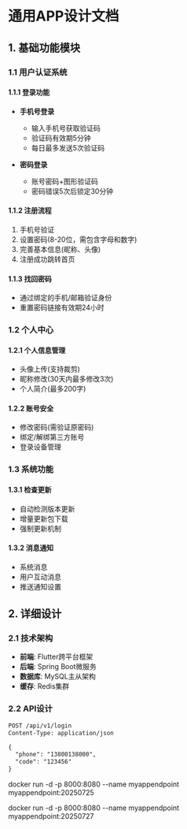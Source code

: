 # 通用APP设计文档

## 1. 基础功能模块

### 1.1 用户认证系统
#### 1.1.1 登录功能
- **手机号登录**
  - 输入手机号获取验证码
  - 验证码有效期5分钟
  - 每日最多发送5次验证码

- **密码登录**
  - 账号密码+图形验证码
  - 密码错误5次后锁定30分钟

#### 1.1.2 注册流程
1. 手机号验证
2. 设置密码(8-20位，需包含字母和数字)
3. 完善基本信息(昵称、头像)
4. 注册成功跳转首页

#### 1.1.3 找回密码
- 通过绑定的手机/邮箱验证身份
- 重置密码链接有效期24小时

### 1.2 个人中心
#### 1.2.1 个人信息管理
- 头像上传(支持裁剪)
- 昵称修改(30天内最多修改3次)
- 个人简介(最多200字)

#### 1.2.2 账号安全
- 修改密码(需验证原密码)
- 绑定/解绑第三方账号
- 登录设备管理

### 1.3 系统功能
#### 1.3.1 检查更新
- 自动检测版本更新
- 增量更新包下载
- 强制更新机制

#### 1.3.2 消息通知
- 系统消息
- 用户互动消息
- 推送通知设置

## 2. 详细设计

### 2.1 技术架构
- **前端**: Flutter跨平台框架
- **后端**: Spring Boot微服务
- **数据库**: MySQL主从架构
- **缓存**: Redis集群

### 2.2 API设计
```rest
POST /api/v1/login
Content-Type: application/json

{
  "phone": "13800138000",
  "code": "123456"
}
```



docker run -d -p 8000:8080 --name myappendpoint myappendpoint:20250725


docker run -d -p 8000:8080 --name myappendpoint myappendpoint:20250727



